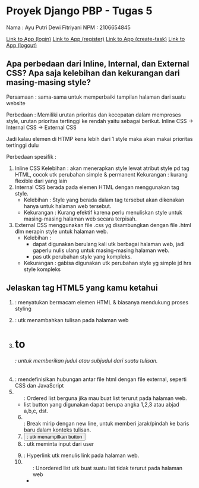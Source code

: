 # Proyek Django PBP - Tugas 5

Nama    : Ayu Putri Dewi Fitriyani
NPM     : 2106654845

[Link to App (login)](https://pbp-todolist-ayu.herokuapp.com/todolist/login/)
[Link to App (register)](https://pbp-todolist-ayu.herokuapp.com/todolist/login/)
[Link to App (create-task)](https://pbp-todolist-ayu.herokuapp.com/todolist/register/create-task/)
[Link to App (logout)](https://pbp-todolist-ayu.herokuapp.com/todolist/logout/)


## Apa perbedaan dari Inline, Internal, dan External CSS? Apa saja kelebihan dan kekurangan dari masing-masing style?

Persamaan : sama-sama untuk memperbaiki tampilan halaman dari suatu website

Perbedaan : Memiliki urutan prioritas dan kecepatan dalam memproses style, urutan prioritas tertinggi ke rendah yaitu sebagai berikut.
Inline CSS -> Internal CSS -> External CSS

Jadi kalau elemen di HTMP kena lebih dari 1 style maka akan makai prioritas tertinggi dulu

Perbedaan spesifik :

1. Inline CSS
    Kelebihan   : akan menerapkan style lewat atribut style pd tag HTML, cocok utk perubahan simple & permanent
    Kekurangan  : kurang flexible dari yang lain
2. Internal CSS
    berada pada elemen HTML dengan menggunakan tag style.
    * Kelebihan   : Style yang berada dalam tag tersebut akan dikenakan hanya untuk halaman web tersebut.
    * Kekurangan  : Kurang efektif karena perlu menuliskan style untuk masing-masing halaman web secara terpisah.
3. External CSS
    menggunakan file .css yg disambungkan dengan file .html dlm nerapin style untuk  halaman web.
    * Kelebihan   : 
        - dapat digunakan berulang kali utk berbagai halaman web, jadi gaperlu nulis ulang untuk masing-masing halaman web.
        - pas utk perubahan style yang kompleks.
    * Kekurangan  : gabisa digunakan utk perubahan style yg simple jd hrs style kompleks


## Jelaskan tag HTML5 yang kamu ketahui

1. <div> : menyatukan bermacam elemen HTML & biasanya mendukung proses styling
2. <p> : utk menambahkan tulisan pada halaman web
3. <h1> to <h6> : untuk memberikan judul atau subjudul dari suatu tulisan.
4. <link> : mendefinisikan hubungan antar file html dengan file external, seperti CSS dan JavaScript
5. <ol> : Ordered list berguna jika mau buat list terurut pada halaman web. 
- list button yang digunakan dapat berupa angka 1,2,3 atau abjad a,b,c, dst.
6. <br> : Break mirip dengan new line, untuk memberi jarak/pindah ke baris baru dalam konteks tulisan.
7. <button> : utk menampilkan button 
8. <form> : utk meminta input dari user
9. <a> : Hyperlink utk menulis link pada halaman web.
10. <ul> : Unordered list utk buat suatu list tidak terurut pada halaman web
11. <title> : untuk menetapkan judul 
12. <table> : untuk menampilkan tabel

## Jelaskan tipe-tipe CSS selector yang kamu ketahui.

   1. ID Selector 
    Fungsi  : untuk menyeleksi elemen berdasarkan ID tertentu
    Contoh  : #id1 {....}

    Contoh pada HTML
    ```shell
    <p id=“content”>Sebuah content dengan id </p>
    ```

    Contoh pada CSS
    ```shell
    #content {
    text-align:center;
    color:snow;
    }
    ``` 

   2. Class Selector 
    untuk menentukan style juga sama seperti id. Bedanya adalah jika id hanya boleh dipanggil satu kali saja, class bisa dipanggil berkali kali pada satu halaman.

    Contoh pada HTML
    ```shell
    <div class=“container center-content”>Sebuah element dengan class </div>
    ```

    Contoh pada CSS
    ```shell
    .container {
        width=960px;
    }

    .center-content{
        text-align:center;
        color:snow;
        font-family:serif;
    }
    ``` 
   3. Universal Selector 
    Fungsi : digunakan ketika mendefinisikan style untuk seluruh elemen dari suatu halaman web.

   4. Pseudo Selector 
    Fungsi : mendefinisikan style pada elemen semu, seperti ketika elemen tersebut ditekan, dikenai kursor

   5. Attribute Selector 
    Fungsi : utk elemen yang memiliki atribut-atribut di dalamnya, misalnya input yang memiliki atribut text.

   6. Tag Selector 
   Fungsi : utk mendefinisikan style untuk seluruh elemen dengan jenis tertentu pada halaman web.

## Cara Implementasi
1. mengconnect-an file base.html dengan bootstrap untuk membantu proses styling

2. Nambahin tag style di masing-masing file html (internal styling) & atribut style pada elemen (inline syling) 

3. Bootstrap telah menyediakan class untuk mendukung styling, seperti :
* class btn
* btn-dark dll 

4. Buat class yang untuk masing-masing task (mendukung styling penampilan task)

5. memanage : 
* Elemen (width) diatur batas maksimalnya
* Jenis tampilan ketika terjadi overflow biar halaman web menjadi responsif & dapat ditampilkan dengan baik pada berbagai device

--------------------------------------

# Proyek Django PBP - Tugas 4

Nama    : Ayu Putri Dewi Fitriyani
NPM     : 2106654845

[Link to App (login)](https://pbp-tugas4-ayu.herokuapp.com/todolist/login/)
[Link to App (register)](https://pbp-tugas4-ayu.herokuapp.com/todolist/login/)
[Link to App (create-task)](https://pbp-tugas4-ayu.herokuapp.com/todolist/register/create-task/)
[Link to App (logout)](https://pbp-tugas4-ayu.herokuapp.com/todolist/logout/)


## Fungsionalitas {% csrf_token %} pada elemen <form>
CSRF Token merupakan value yang unik, rahasia, dan tidak terduga sehingga dihasilkan oleh aplikasi di bagian sisi server kemudian dikirimkan ke klien dalam permintaan HTTP berikutnya yang nantinya dibuat di sisi klien.

Apabila tidak ada potongan kode tersebut pada elemen <form> maka saat permintaan selanjutnya dibuat, akan menolak permintaan tersebut. Hal ini terjadi ketika aplikasi di bagian sisi server melakukan validasi permintaan tersebut yang diharapkan.

## Gambaran Besar Cara Membuat <form> Secara Manual

Sebuah form dalam HTML harus berada di dalam tag form, yang diawali dengan <form> dan diakhiri dengan </form>. Tag form akan membutuhkan beberapa atribut untuk dapat berfungsi dengan seharusnya. Attribut yang dibutuhkan yaitu :
1. action : untuk menjelaskan kemana data form akan dikirimkan.
2. method : untuk menjelaskan bagaimana data isian form akan dikirim oleh web browser. Terdapat nilai
    - method get 
    - method post

Struktur dasar form akan terlihat sebagai berikut:
    ```shell
    <form action="prosesdata.php" method="post">
    ...isi form...
    </form>
    ```

## Proses Alur Data
Proses alur data dari submisi yang dilakukan oleh pengguna melalui HTML form , formulir HTML diperlukan, apabila ingin mengumpulkan beberapa data dari pengunjung situs. Misalnya, selama pendaftaran user, kita ingin mengumpulkan informasi seperti nama, alamat email, dll.

Pada dasarnya, web menggunakan arsitektur klien/server yang dapat diringkas sebagai berikut: klien (biasanya browser web) mengirimkan permintaan ke server (sebagian besar waktu server web seperti Apache, Nginx, IIS, Tomcat , dll.), menggunakan protokol HTTP. Server menjawab permintaan menggunakan protokol yang sama. 

Elemen <form> mendefinisikan bagaimana data akan dikirim. Semua atributnya dirancang untuk memungkinkan Anda mengonfigurasi permintaan untuk dikirim saat pengguna menekan tombol kirim. Dua atribut yang paling penting adalah tindakan dan metode.

Atribut action menentukan kemana data dikirim. Nilainya harus berupa URL relatif atau absolut yang valid. Jika atribut ini tidak tersedia, data akan dikirim ke URL halaman yang berisi formulir — halaman saat ini.

Selanjutnya terjadi penyimpanan data pada database dan munculnya data yang telah disimpan pada template HTML.

## Cara Pengimplementasian
### A. Menyalakan Virtual Environment

1. Membuka directory yang dimau pada cmd 
2. Menjalankan perintah berikut pada cmd. `python -m venv env` 
3. Menyalakan virtual env dengan `env\Scripts\activate.bat`
4. Install dependencies yang diperlukan untuk menjalankan proyek Django dengan `pip install -r requirements.txt`

## B. Membuat Aplikasi Django todolist & Konfigurasi Model

   1. Jalankan perintah `python manage.py startapp todolist` pada cmd yang masih dibuka
   2. Buka `settings.py` di folder `project_django` dan tambahkan aplikasi `todolist` ke dalam variabel `INSTALLED_APPS` untuk mendaftarkan django-app yang sudah  dibuat ke dalam proyek Django-mu. 
   3. Buka file `models.py` yang ada di folder `todolist` dan tambahkan class model yang diinginkan.
   4. Lakukan perintah `python manage.py makemigrations` untuk mempersiapkan migrasi skema model ke dalam database Django lokal.
   5. Jalankan perintah `python manage.py migrate` untuk menerapkan skema model yang telah dibuat ke dalam database Django lokal.
 
### C. Implementasi Views Dasar

   1. Buka `views.py` yang ada pada folder `todolist` dan buatlah fungsi yang menerima parameter    `request` dan mengembalikan `render(request, "todolist.html")`. 
   2. Buatlah folder bernama `templates` di dalam folder aplikasi `todolist` dan buatlah sebuah berkas bernama `todolist.html`. 
   3. Buatlah sebuah berkas di dalam folder aplikasi `todolist` bernama `urls.py` untuk melakukan routing terhadap fungsi views yang telah kamu buat sehingga nantinya halaman `HTML` dapat ditampilkan lewat browser-mu.
   4. Daftarkan juga aplikasi todolist ke dalam `urls.py` yang ada pada folder `project_django`

    #### Membuat Form Registrasi, Login, Logout Sekaligus Membuat Routing

    1. Tambahkan import 

    ```shell
    from django.shortcuts import redirect
    from django.contrib.auth.forms import UserCreationForm
    from django.contrib import messages
    from django.contrib.auth import authenticate, login
    from django.contrib.auth import logout
    ``` 

    2. Buatlah fungsi dengan nama register yang menerima parameter request dan mengisi fungsi tersebut.
    3. Buatlah berkas `HTML` baru dengan nama register.html pada folder `todolist/templates`dan mengisi berkas tersebut.
    4. Buatlah fungsi dengan nama `login `yang menerima parameter request dan mengisi fungsi tersebut.
    5. Buatlah berkas `HTML` baru dengan nama register.html pada folder `login/templates`dan mengisi berkas tersebut.
    4. Buatlah fungsi dengan nama `logout` yang menerima parameter request dan mengisi fungsi tersebut.

    5. Tambahkan potongan kode di bawah ini setelah end tag table (</table>) pada berkas todolist.html. Potongan kode ini berfungsi untuk menambahkan tombol logout.

    ```shell
    <button><a href="{% url 'todolist:logout' %}">Logout</a></button>
    ```

    6. Buka `urls.py` yang ada pada folder todolist dan impor fungsi yang sudah kamu buat tadi.
    ```shell
        from todolist.views import register 
        from todolist.views import login_user 
        from todolist.views import logout_user

    ```
    7. Tambahkan path url ke dalam urlpatterns untuk mengakses fungsi yang sudah diimpor tadi.
    ```shell
        path('register/', register, name='register'), 
        path('login/', login_user, name='login'),
        path('logout/', logout_user, name='logout'),
    ```

    #### Merestriksi Akses Halaman todolist
    
    1. Buka views.py yang ada pada folder todolist dan tambahkan import login_required pada bagian paling atas.
    2. Tambahkan kode @login_required(login_url='/todolist/login/') di atas fungsi show_todolist agar halaman todolist hanya dapat diakses oleh pengguna yang sudah login (terautentikasi).

    #### Membuat Task Baru Sekaligus Membuat Routing
    
    1. Buatlah fungsi dengan nama `create-task` yang menerima parameter `request` dan isinya sebagai berikut.
    2. Buatlah berkas `HTML` baru dengan nama register.html pada folder `create_task/templates`dan mengisi berkas tersebut.
    3. Tambahkan potongan kode tombol logout setelah end tag table (</table>) pada berkas todolist.html.

   4. Jangan lupa untuk jalankan perintah `git add.`lalu `git commit -m <Kalimat sesukamu>` dan `git push origin main` 

### Melakukan Deploy Aplikasi Django ke Heroku

   1. Buat aplikasi Heroku dengan nama yang kamu inginkan
   2. Bukalah konfigurasi repositori GitHub kamu dan bukalah bagian Secrets untuk GitHub Actions (`Settings -> Secrets -> Actions`).
   3. Tambahkan variabel `repository secret` baru untuk melakukan *deployment*. Pasangan Name-Value dari variabel yang akan kamu buat dapat kamu ambil dari informasi yang kamu catat pada file teks sebelumnya. 
   4. Masuk ke aplikasi Heroku yang telah dibuat lalu klik icon Deploy yang tersedia
   5. Scroll down dan klik *connect to Github* untuk menyambungkan aplikasi Heroku dengan Github kamu.\
   6. Klik deploy pada bagian bawah setelah *connect to Github*
   7. Bukalah tab GitHub Actions dan jalankan kembali workflow yang gagal.`

